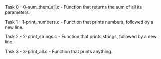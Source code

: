 Task 0 - 0-sum_them_all.c -  Function that returns the sum of all its parameters.

Task 1 - 1-print_numbers.c - Function that prints numbers, followed by a new line.

Task 2 - 2-print_strings.c - Function that prints strings, followed by a new line.

Task 3 - 3-print_all.c - Function that prints anything.
